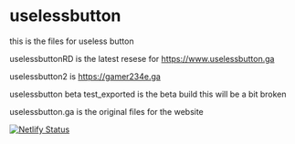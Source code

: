 # uselessbutton
this is the files for useless button

uselessbuttonRD is the latest resese for https://www.uselessbutton.ga

uselessbutton2 is https://gamer234e.ga

uselessbutton beta test_exported is the beta build this will be a bit broken

uselessbutton.ga is the original files for the website

[![Netlify Status](https://api.netlify.com/api/v1/badges/44dc3a0e-b025-47fd-86ee-0bb7612f16ac/deploy-status)](https://app.netlify.com/sites/gamer234e/deploys)

